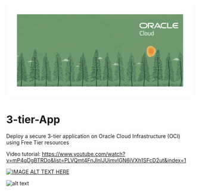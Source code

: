 
![images](/images/banner.png)

# 3-tier-App
Deploy a secure 3-tier application on Oracle Cloud Infrastructure (OCI) using Free Tier resources

Video tutorial: https://www.youtube.com/watch?v=mP4qDgBTRDo&list=PLVQmt4FnJlnlJUimvlGN6iVXh1SFcD2ut&index=1

[![IMAGE ALT TEXT HERE](http://img.youtube.com/vi/YOUTUBE_VIDEO_ID_HERE/0.jpg)](http://www.youtube.com/watch?v=YOUTUBE_VIDEO_ID_HERE)

![alt text](https://user-images.githubusercontent.com/41151040/68585865-1ad01b00-048c-11ea-9703-c6503d559a14.png)
